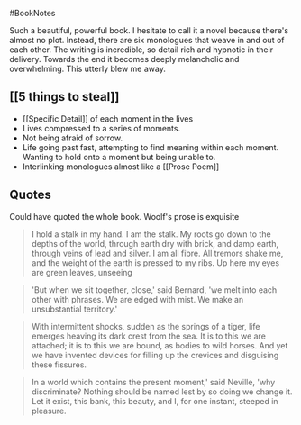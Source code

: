 #BookNotes 

Such a beautiful, powerful book. I hesitate to call it a novel because there's almost no plot. Instead, there are six monologues that weave in and out of each other. The writing is incredible, so detail rich and hypnotic in their delivery. Towards the end it becomes deeply melancholic and overwhelming. This utterly blew me away. 

## [[5 things to steal]]

* [[Specific Detail]] of each moment in the lives
* Lives compressed to a series of moments.
* Not being afraid of sorrow. 
* Life going past fast, attempting to find meaning within each moment. Wanting to hold onto a moment but being unable to.
* Interlinking monologues almost like a [[Prose Poem]]

## Quotes

Could have quoted the whole book. Woolf's prose is exquisite

> I hold a stalk in my hand. I am the stalk. My roots go down to the depths of the world, through earth dry with brick, and damp earth, through veins of lead and silver. I am all fibre. All tremors shake me, and the weight of the earth is pressed to my ribs. Up here my eyes are green leaves, unseeing

> 'But when we sit together, close,' said Bernard, 'we melt into each other with phrases. We are edged with mist. We make an unsubstantial territory.'

> With intermittent shocks, sudden as the springs of a tiger, life emerges heaving its dark crest from the sea. It is to this we are attached; it is to this we are bound, as bodies to wild horses. And yet we have invented devices for filling up the crevices and disguising these fissures.

> In a world which contains the present moment,' said Neville, 'why discriminate? Nothing should be named lest by so doing we change it. Let it exist, this bank, this beauty, and I, for one instant, steeped in pleasure.

